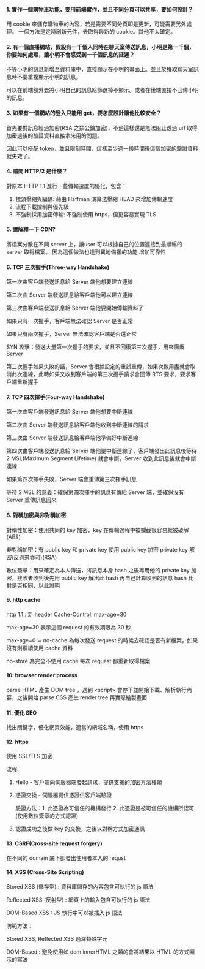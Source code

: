 #### 1. 實作一個購物車功能，要用前端實作，並且不同分頁可以共享，要如何設計？
用 cookie 來儲存購物車的內容，若是需要不同分頁即是更新，可能需要另外處理。
一個方法是定時刷新元件，去取得最新的 cookie。其他不太確定。
#### 2. 有一個直播網站，假設有一千個人同時在聊天室傳送訊息，小明是第一千個，你要如何處理，讓小明不會感受到一千個訊息的延遲？
不等小明的訊息新增至資料庫中，直接顯示在小明的畫面上。並且於獲取聊天室訊息時不要重複顯示小明的訊息。

可以在前端額外去將小明自己的訊息給篩選掉不顯示。或者在後端直接不回傳小明的訊息。
#### 3. 如果有一個網站的登入只能用 get，要怎麼設計讓他比較安全？
首先要對訊息經過加密(RSA 之類公鑰加密)，不過這樣還是無法阻止透過 url 取得加密過後的驗證資料直接拿來用的問題。

因此可以搭配 token，並且限制時間，這樣至少過一段時間後這個加密的驗證資料就失效了。

#### 4. 請問 HTTP/2 是什麼？
對原本 HTTP 1.1 進行一些傳輸速度的優化，包含：
1. 標頭壓縮與編碼: 藉由 Haffman 演算法壓縮 HEAD 來增加傳輸速度
1. 流程下載控制與優先級
1. 不強制採用加密傳輸: 不強制使用 https，但更容易實現 TLS

#### 5. 請解釋一下 CDN?
將檔案分散在不同 server 上，讓user 可以根據自己的位置連接到最順暢的 server 取得檔案。
因為這個做法也達到異地備援的功能 增加可靠性
#### 6. TCP 三次握手(Three-way Handshake)
第一次由客戶端發送訊息給 Server 端他想要建立連線

第二次由 Server 端發送訊息給客戶端他可以建立連線

第三次由客戶端發送訊息給 Server 端他要開始傳輸資料了

如果只有一次握手，客戶端無法確認 Server 是否正常

如果只有兩次握手，Server 無法確認客戶端是否還正常

SYN 攻擊：發送大量第一次握手的要求，並且不回復第三次握手，用來癱瘓 Server

第三次握手如果失敗的話，Server 會根據設定的重試重傳，如果次數用盡就會取消此次連線，此時如果又收到客戶端的第三次握手請求會回傳 RTS 要求，要求客戶端重新握手

#### 7. TCP 四次揮手(Four-way Handshake)
第一次由客戶端發送訊息給 Server 端他想要中斷連線

第二次由 Server 端發送訊息給客戶端他收到中斷連線的請求

第三次由 Server 端發送訊息給客戶端他準備好中斷連線

第四次由客戶端發送訊息給 Server 端他要中斷連線了，客戶端發出此訊息後等待 2 MSL(Maximum Segment Lifetime) 就會中斷，Server 收到此訊息後就會中斷連線

如果第四次揮手失敗，Server 端會重傳第三次揮手訊息

等待 2 MSL 的意義：確保第四次揮手的訊息有傳給 Server 端，並確保沒有 Server 重傳訊息回來

#### 8. 對稱加密與非對稱加密

對稱性加密：使用共同的 key 加密，key 在傳輸過程中被攔截很容易就被破解(AES)

非對稱加密：有 public key 和 private key 使用 public key 加密 private key 解密(反過來亦可)(RSA)

數位簽章：用來確定為本人傳送，將訊息本身 hash 之後再用他的 private key 加密，接收者收到後先用 public key 解出此 hash 再自己計算收到的訊息 hash 比對是否相同，以此證明

#### 9. http cache

http 1.1 : 新 header Cache-Control: max-age=30

max-age=30 表示這個 request 的有效期限為 30 秒

max-age=0 ≒ no-cache 為每次發送 request 的時候去確認是否有新檔案，如果沒有則繼續使用 cache 資料

no-store 為完全不使用 cache 每次 request 都重新取得檔案

#### 10. browser render process

parse HTML 產生 DOM tree ，遇到 \<script\> 會停下並開始下載、解析執行內容，之後開始 parse CSS 產生 render tree 再實際繪製畫面

#### 11. 優化 SEO 

找出關鍵字，優化網頁效能，適當的網域名稱，使用 https

#### 12. https

使用 SSL/TLS 加密

流程:

1. Hello - 客戶端向伺服器端發起請求，提供支援的加密方法種類

2. 憑證交換 - 伺服器提供憑證供客戶端驗證

    驗證方法：1. 此憑證為可信任的機構發行 2. 此憑證是被可信任的機構所認可(使用數位簽章的方式認證)
3. 認證成功之後做 key 的交換，之後以對稱方式加密通訊

#### 13. CSRF(Cross-site request forgery)

在不同的 domain 底下卻發出使用者本人的 requst

#### 14. XSS (Cross-Site Scripting)

Stored XSS (儲存型) : 資料庫儲存的內容包含可執行的 js 語法

Reflected XSS (反射型) : 網頁上的輸入包含可執行的 js 語法

DOM-Based XSS : JS 執行中可以被插入 js 語法

防範方法 : 

Stored XSS, Reflected XSS 過濾特殊字元

DOM-Based : 避免使用如 dom.innerHTML 之類的會將結果以 HTML 的方式顯示的寫法

